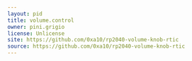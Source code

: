 ```yaml
---
layout: pid
title: volume.control
owner: pini.grigio
license: Unlicense
site: https://github.com/0xa10/rp2040-volume-knob-rtic
source: https://github.com/0xa10/rp2040-volume-knob-rtic
---
```


